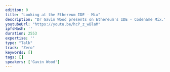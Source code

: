 ```yaml
---
edition: 0
title: "Looking at the Ethereum IDE - Mix"
description: "Dr Gavin Wood presents on Ethereum's IDE - Codename Mix."
youtubeUrl: "https://youtu.be/hcP_z_wBlaM"
ipfsHash: ''
duration: 2553
expertise: ''
type: "Talk"
track: "Zero"
keywords: []
tags: []
speakers: ['Gavin Wood']
---
```

